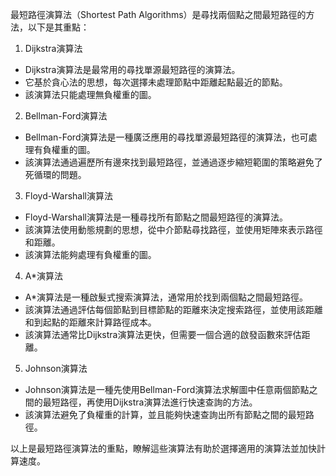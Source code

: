 

最短路徑演算法（Shortest Path Algorithms）是尋找兩個點之間最短路徑的方法，以下是其重點：

1. Dijkstra演算法

- Dijkstra演算法是最常用的尋找單源最短路徑的演算法。
- 它基於貪心法的思想，每次選擇未處理節點中距離起點最近的節點。
- 該演算法只能處理無負權重的圖。

2. Bellman-Ford演算法

- Bellman-Ford演算法是一種廣泛應用的尋找單源最短路徑的演算法，也可處理有負權重的圖。
- 該演算法通過遍歷所有邊來找到最短路徑，並通過逐步縮短範圍的策略避免了死循環的問題。

3. Floyd-Warshall演算法

- Floyd-Warshall演算法是一種尋找所有節點之間最短路徑的演算法。
- 該演算法使用動態規劃的思想，從中介節點尋找路徑，並使用矩陣來表示路徑和距離。
- 該演算法能夠處理有負權重的圖。

4. A*演算法

- A*演算法是一種啟髮式搜索演算法，通常用於找到兩個點之間最短路徑。
- 該演算法通過評估每個節點到目標節點的距離來決定搜索路徑，並使用該距離和到起點的距離來計算路徑成本。
- 該演算法通常比Dijkstra演算法更快，但需要一個合適的啟發函數來評估距離。

5. Johnson演算法

- Johnson演算法是一種先使用Bellman-Ford演算法求解圖中任意兩個節點之間的最短路徑，再使用Dijkstra演算法進行快速查詢的方法。
- 該演算法避免了負權重的計算，並且能夠快速查詢出所有節點之間的最短路徑。

以上是最短路徑演算法的重點，瞭解這些演算法有助於選擇適用的演算法並加快計算速度。